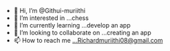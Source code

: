 - 👋 Hi, I’m @Githui-muriithi
- 👀 I’m interested in ...chess
- 🌱 I’m currently learning ...develop an app
- 💞️ I’m looking to collaborate on ...creating an app
- 📫 How to reach me ...Richardmuriithi08@gmail.com

<!---
Githui-muriithi/Githui-muriithi is a ✨ special ✨ repository because its `README.md` (this file) appears on your GitHub profile.
You can click the Preview link to take a look at your changes.
--->
